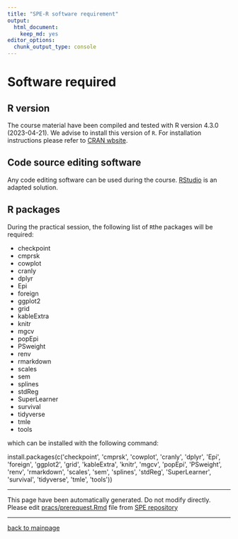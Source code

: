```yaml
---
title: "SPE-R software requirement"
output: 
  html_document: 
    keep_md: yes
editor_options: 
  chunk_output_type: console
---
```




# Software required

## R version

The course material have been compiled and tested with
R version 4.3.0 (2023-04-21).
We advise to install this version of `R`. For installation instructions please refer to [CRAN wbsite](https://cran.r-project.org/).

## Code source editing software

Any code editing software can be used during the course.
[RStudio](https://www.rstudio.com/) is an adapted solution. 

## R packages



During the practical session, the following list of `R`the packages will be required:

- checkpoint
- cmprsk
- cowplot
- cranly
- dplyr
- Epi
- foreign
- ggplot2
- grid
- kableExtra
- knitr
- mgcv
- popEpi
- PSweight
- renv
- rmarkdown
- scales
- sem
- splines
- stdReg
- SuperLearner
- survival
- tidyverse
- tmle
- tools

which can be installed with the following command:

install.packages(c('checkpoint', 'cmprsk', 'cowplot', 'cranly', 'dplyr', 'Epi', 'foreign', 'ggplot2', 'grid', 'kableExtra', 'knitr', 'mgcv', 'popEpi', 'PSweight', 'renv', 'rmarkdown', 'scales', 'sem', 'splines', 'stdReg', 'SuperLearner', 'survival', 'tidyverse', 'tmle', 'tools'))

---
This page have been automatically generated. Do not modify
directly. 
Please edit [pracs/prerequest.Rmd](https://github.com/SPE-R/SPE/blob/master/pracs/prerequest.Rmd) file from [SPE repository](https://github.com/SPE-R/SPE)

---
[back to mainpage](https://spe-r.github.io/)
